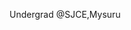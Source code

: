 Undergrad @SJCE,Mysuru

<!---
Manvith-Shetty/Manvith-Shetty is a ✨ special ✨ repository because its `README.md` (this file) appears on your GitHub profile.
You can click the Preview link to take a look at your changes.
--->
